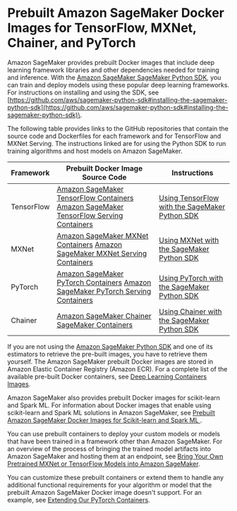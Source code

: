 # Prebuilt Amazon SageMaker Docker Images for TensorFlow, MXNet, Chainer, and PyTorch<a name="pre-built-containers-frameworks-deep-learning"></a>

Amazon SageMaker provides prebuilt Docker images that include deep learning framework libraries and other dependencies needed for training and inference\. With the [Amazon SageMaker SageMaker Python SDK](https://github.com/aws/sagemaker-python-sdk#installing-the-sagemaker-python-sdk), you can train and deploy models using these popular deep learning frameworks\. For instructions on installing and using the SDK, see [https://github.com/aws/sagemaker-python-sdk#installing-the-sagemaker-python-sdk](https://github.com/aws/sagemaker-python-sdk#installing-the-sagemaker-python-sdk)\. 

The following table provides links to the GitHub repositories that contain the source code and Dockerfiles for each framework and for TensorFlow and MXNet Serving\. The instructions linked are for using the Python SDK to run training algorithms and host models on Amazon SageMaker\.


| Framework | Prebuilt Docker Image Source Code | Instructions | 
| --- | --- | --- | 
| TensorFlow |  [Amazon SageMaker TensorFlow Containers](https://github.com/aws/sagemaker-tensorflow-container) [Amazon SageMaker TensorFlow Serving Containers](https://github.com/aws/sagemaker-tensorflow-serving-container)  |  [Using TensorFlow with the SageMaker Python SDK](https://sagemaker.readthedocs.io/en/stable/using_tf.html)  | 
| MXNet |  [Amazon SageMaker MXNet Containers](https://github.com/aws/sagemaker-mxnet-container) [Amazon SageMaker MXNet Serving Containers](https://github.com/aws/sagemaker-mxnet-serving-container)  |  [Using MXNet with the SageMaker Python SDK](https://sagemaker.readthedocs.io/en/stable/using_mxnet.html)  | 
| PyTorch |  [Amazon SageMaker PyTorch Containers](https://github.com/aws/sagemaker-pytorch-container) [Amazon SageMaker PyTorch Serving Containers](https://github.com/aws/sagemaker-pytorch-serving-container)  |  [Using PyTorch with the SageMaker Python SDK](https://sagemaker.readthedocs.io/en/stable/using_pytorch.html)  | 
| Chainer |  [Amazon SageMaker Chainer SageMaker Containers](https://github.com/aws/sagemaker-chainer-container)  |  [Using Chainer with the SageMaker Python SDK](https://sagemaker.readthedocs.io/en/stable/using_chainer.html)  | 

If you are not using the [Amazon SageMaker Python SDK](https://sagemaker.readthedocs.io) and one of its estimators to retrieve the pre\-built images, you have to retrieve them yourself\. The Amazon SageMaker prebuilt Docker images are stored in Amazon Elastic Container Registry \(Amazon ECR\)\. For a complete list of the available pre\-built Docker containers, see [Deep Learning Containers Images](https://docs.aws.amazon.com/dlami/latest/devguide/deep-learning-containers-images.html)\.

Amazon SageMaker also provides prebuilt Docker images for scikit\-learn and Spark ML\. For information about Docker images that enable using scikit\-learn and Spark ML solutions in Amazon SageMaker, see [Prebuilt Amazon SageMaker Docker Images for Scikit\-learn and Spark ML ](pre-built-docker-containers-frameworks.md)\.

You can use prebuilt containers to deploy your custom models or models that have been trained in a framework other than Amazon SageMaker\. For an overview of the process of bringing the trained model artifacts into Amazon SageMaker and hosting them at an endpoint, see [Bring Your Own Pretrained MXNet or TensorFlow Models into Amazon SageMaker](https://aws.amazon.com/blogs/machine-learning/bring-your-own-pre-trained-mxnet-or-tensorflow-models-into-amazon-sagemaker/)\.

You can customize these prebuilt containers or extend them to handle any additional functional requirements for your algorithm or model that the prebuilt Amazon SageMaker Docker image doesn't support\. For an example, see [Extending Our PyTorch Containers](https://github.com/awslabs/amazon-sagemaker-examples/blob/master/advanced_functionality/pytorch_extending_our_containers/pytorch_extending_our_containers.ipynb)\. 